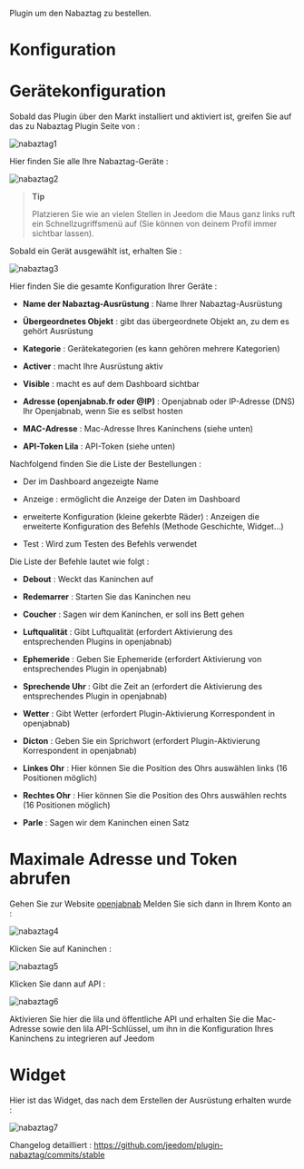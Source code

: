 Plugin um den Nabaztag zu bestellen.

Konfiguration 
=============

Gerätekonfiguration 
=============================

Sobald das Plugin über den Markt installiert und aktiviert ist, greifen Sie auf das zu
Nabaztag Plugin Seite von :

![nabaztag1](../images/nabaztag1.png)

Hier finden Sie alle Ihre Nabaztag-Geräte :

![nabaztag2](../images/nabaztag2.png)

> **Tip**
>
> Platzieren Sie wie an vielen Stellen in Jeedom die Maus ganz links
> ruft ein Schnellzugriffsmenü auf (Sie können
> von deinem Profil immer sichtbar lassen).

Sobald ein Gerät ausgewählt ist, erhalten Sie :

![nabaztag3](../images/nabaztag3.png)

Hier finden Sie die gesamte Konfiguration Ihrer Geräte :

-   **Name der Nabaztag-Ausrüstung** : Name Ihrer Nabaztag-Ausrüstung

-   **Übergeordnetes Objekt** : gibt das übergeordnete Objekt an, zu dem es gehört
    Ausrüstung

-   **Kategorie** : Gerätekategorien (es kann gehören
    mehrere Kategorien)

-   **Activer** : macht Ihre Ausrüstung aktiv

-   **Visible** : macht es auf dem Dashboard sichtbar

-   **Adresse (openjabnab.fr oder @IP)** : Openjabnab oder IP-Adresse (DNS)
    Ihr Openjabnab, wenn Sie es selbst hosten

-   **MAC-Adresse** : Mac-Adresse Ihres Kaninchens (siehe unten)

-   **API-Token Lila** : API-Token (siehe unten)

Nachfolgend finden Sie die Liste der Bestellungen :

-   Der im Dashboard angezeigte Name

-   Anzeige : ermöglicht die Anzeige der Daten im Dashboard

-   erweiterte Konfiguration (kleine gekerbte Räder) : Anzeigen
    die erweiterte Konfiguration des Befehls (Methode
    Geschichte, Widget…)

-   Test : Wird zum Testen des Befehls verwendet

Die Liste der Befehle lautet wie folgt :

-   **Debout** : Weckt das Kaninchen auf

-   **Redemarrer** : Starten Sie das Kaninchen neu

-   **Coucher** : Sagen wir dem Kaninchen, er soll ins Bett gehen

-   **Luftqualität** : Gibt Luftqualität (erfordert
    Aktivierung des entsprechenden Plugins in openjabnab)

-   **Ephemeride** : Geben Sie Ephemeride (erfordert Aktivierung von
    entsprechendes Plugin in openjabnab)

-   **Sprechende Uhr** : Gibt die Zeit an (erfordert die Aktivierung des
    entsprechendes Plugin in openjabnab)

-   **Wetter** : Gibt Wetter (erfordert Plugin-Aktivierung
    Korrespondent in openjabnab)

-   **Dicton** : Geben Sie ein Sprichwort (erfordert Plugin-Aktivierung
    Korrespondent in openjabnab)

-   **Linkes Ohr** : Hier können Sie die Position des Ohrs auswählen
    links (16 Positionen möglich)

-   **Rechtes Ohr** : Hier können Sie die Position des Ohrs auswählen
    rechts (16 Positionen möglich)

-   **Parle** : Sagen wir dem Kaninchen einen Satz

Maximale Adresse und Token abrufen 
===================================

Gehen Sie zur Website [openjabnab](http://openjabnab.fr/ojn_admin/index.php)
Melden Sie sich dann in Ihrem Konto an :

![nabaztag4](../images/nabaztag4.png)

Klicken Sie auf Kaninchen :

![nabaztag5](../images/nabaztag5.png)

Klicken Sie dann auf API :

![nabaztag6](../images/nabaztag6.png)

Aktivieren Sie hier die lila und öffentliche API und erhalten Sie die Mac-Adresse sowie
den lila API-Schlüssel, um ihn in die Konfiguration Ihres Kaninchens zu integrieren
auf Jeedom

Widget 
======

Hier ist das Widget, das nach dem Erstellen der Ausrüstung erhalten wurde :

![nabaztag7](../images/nabaztag7.png)

Changelog detailliert :
<https://github.com/jeedom/plugin-nabaztag/commits/stable>
